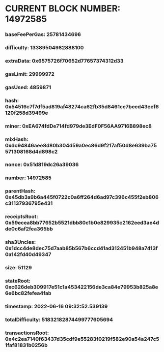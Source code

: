 # CURRENT BLOCK NUMBER: 14972585

### baseFeePerGas: 25781434696
### difficulty: 13389504982888100
### extraData: 0x6575726f70652d77657374312d33
### gasLimit: 29999972
### gasUsed: 4859871
### hash: 0x54516c7f7df5ad819af48274ca62fb35d8461ce7beed43eef6120f258d39499e
### miner: 0xEA674fdDe714fd979de3EdF0F56AA9716B898ec8
### mixHash: 0xdc94846aee8d80b304d59a0ec86d9f217af50d8e639ba75571308168d4d898c2
### nonce: 0x51d819dc26a39036
### number: 14972585
### parentHash: 0x45db3a9b6a445f0722c0a6ff264d6ad97c396c455f2eb806c31137936795e431
### receiptsRoot: 0x59ecea8bb77652b5521dbb80c1b0e829935c2162eed3ae4dde0c6af2fea365bb
### sha3Uncles: 0x1dcc4de8dec75d7aab85b567b6ccd41ad312451b948a7413f0a142fd40d49347
### size: 51129
### stateRoot: 0xc626deb309917e51c1a453422156de3ca84e79953b825a8e6e6bc82fefea4fab
### timestamp: 2022-06-16 09:32:52.539139
### totalDifficulty: 51832182874499777605694
### transactionsRoot: 0x4c2ea7140f63437d35cdf9e55283f0219f582e90a54a247c51faf81831b0256b
